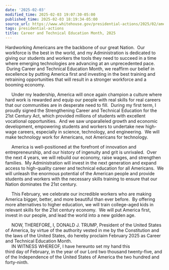 ```yaml
---
date: '2025-02-03'
modified_time: 2025-02-03 19:07:30-05:00
published_time: 2025-02-03 18:19:34-05:00
source_url: https://www.whitehouse.gov/presidential-actions/2025/02/american-heart-month-2025-4730/
tags: presidential-actions
title: Career and Technical Education Month, 2025
---
```

 
Hardworking Americans are the backbone of our great Nation.  Our
workforce is the best in the world, and my Administration is dedicated
to giving our students and workers the tools they need to succeed in a
time where emerging technologies are advancing at an unprecedented pace.
 During Career and Technical Education Month, we reaffirm our belief in
excellence by putting America first and investing in the best training
and retraining opportunities that will result in a stronger workforce
and a booming economy.  
  
     Under my leadership, America will once again champion a culture
where hard work is rewarded and equip our people with real skills for
real careers that our communities are in desperate need to fill.  During
my first term, I proudly signed the Strengthening Career and Technical
Education for the 21st Century Act, which provided millions of students
with excellent vocational opportunities.  And we saw unparalleled growth
and economic development, empowering students and workers to undertake
new high-wage careers, especially in science, technology, and
engineering.  We will make technology work for Americans, not Americans
for technology.  
  
     America is well-positioned at the forefront of innovation and
entrepreneurship, and our history of ingenuity and grit is unrivaled. 
Over the next 4 years, we will rebuild our economy, raise wages, and
strengthen families.  My Administration will invest in the next
generation and expand access to high-quality career and technical
education for all Americans.  We will unleash the enormous potential of
the American people and provide students and workers with the necessary
skills training to ensure that our Nation dominates the 21st century.  
  
     This February, we celebrate our incredible workers who are making
America bigger, better, and more beautiful than ever before.  By
offering more alternatives to higher education, we will train
college-aged kids in relevant skills for the 21st century economy.  We
will put America first, invest in our people, and lead the world into a
new golden age.  
  
     NOW, THEREFORE, I, DONALD J. TRUMP, President of the United States
of America, by virtue of the authority vested in me by the Constitution
and the laws of the United States, do hereby proclaim February 2025 as
Career and Technical Education Month.  
     IN WITNESS WHEREOF, I have hereunto set my hand this  
third day of February, in the year of our Lord two thousand twenty-five,
and of the Independence of the United States of America the two hundred
and forty-ninth.
